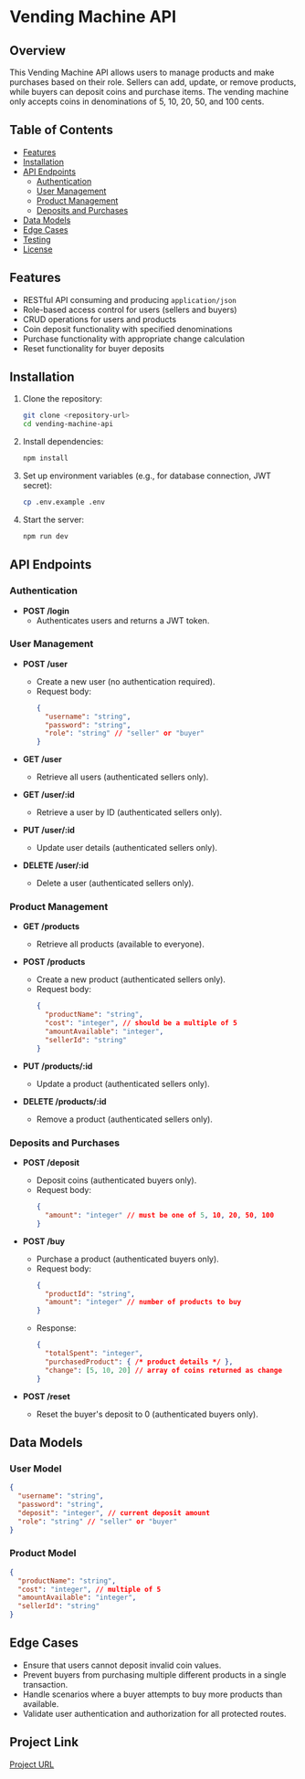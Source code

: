 # Vending Machine API

## Overview

This Vending Machine API allows users to manage products and make purchases based on their role. Sellers can add, update, or remove products, while buyers can deposit coins and purchase items. The vending machine only accepts coins in denominations of 5, 10, 20, 50, and 100 cents.

## Table of Contents

- [Features](#features)
- [Installation](#installation)
- [API Endpoints](#api-endpoints)
  - [Authentication](#authentication)
  - [User Management](#user-management)
  - [Product Management](#product-management)
  - [Deposits and Purchases](#deposits-and-purchases)
- [Data Models](#data-models)
- [Edge Cases](#edge-cases)
- [Testing](#testing)
- [License](#license)

## Features

- RESTful API consuming and producing `application/json`
- Role-based access control for users (sellers and buyers)
- CRUD operations for users and products
- Coin deposit functionality with specified denominations
- Purchase functionality with appropriate change calculation
- Reset functionality for buyer deposits

## Installation

1. Clone the repository:

   ```bash
   git clone <repository-url>
   cd vending-machine-api
   ```

2. Install dependencies:

   ```bash
   npm install
   ```

3. Set up environment variables (e.g., for database connection, JWT secret):

   ```bash
   cp .env.example .env
   ```

4. Start the server:

   ```bash
   npm run dev
   ```

## API Endpoints

### Authentication

- **POST /login**
  - Authenticates users and returns a JWT token.

### User Management

- **POST /user**
  - Create a new user (no authentication required).
  - Request body: 
    ```json
    {
      "username": "string",
      "password": "string",
      "role": "string" // "seller" or "buyer"
    }
    ```

- **GET /user**
  - Retrieve all users (authenticated sellers only).

- **GET /user/:id**
  - Retrieve a user by ID (authenticated sellers only).

- **PUT /user/:id**
  - Update user details (authenticated sellers only).

- **DELETE /user/:id**
  - Delete a user (authenticated sellers only).

### Product Management

- **GET /products**
  - Retrieve all products (available to everyone).

- **POST /products**
  - Create a new product (authenticated sellers only).
  - Request body:
    ```json
    {
      "productName": "string",
      "cost": "integer", // should be a multiple of 5
      "amountAvailable": "integer",
      "sellerId": "string"
    }
    ```

- **PUT /products/:id**
  - Update a product (authenticated sellers only).

- **DELETE /products/:id**
  - Remove a product (authenticated sellers only).

### Deposits and Purchases

- **POST /deposit**
  - Deposit coins (authenticated buyers only).
  - Request body:
    ```json
    {
      "amount": "integer" // must be one of 5, 10, 20, 50, 100
    }
    ```

- **POST /buy**
  - Purchase a product (authenticated buyers only).
  - Request body:
    ```json
    {
      "productId": "string",
      "amount": "integer" // number of products to buy
    }
    ```
  - Response:
    ```json
    {
      "totalSpent": "integer",
      "purchasedProduct": { /* product details */ },
      "change": [5, 10, 20] // array of coins returned as change
    }
    ```

- **POST /reset**
  - Reset the buyer's deposit to 0 (authenticated buyers only).

## Data Models

### User Model

```json
{
  "username": "string",
  "password": "string",
  "deposit": "integer", // current deposit amount
  "role": "string" // "seller" or "buyer"
}
```

### Product Model

```json
{
  "productName": "string",
  "cost": "integer", // multiple of 5
  "amountAvailable": "integer",
  "sellerId": "string"
}
```

## Edge Cases

- Ensure that users cannot deposit invalid coin values.
- Prevent buyers from purchasing multiple different products in a single transaction.
- Handle scenarios where a buyer attempts to buy more products than available.
- Validate user authentication and authorization for all protected routes.

## Project Link
[Project URL](https://mvpmatch.notion.site/Backend-1-9a5476e6cb7848ec9f620ce8a64c0d06)